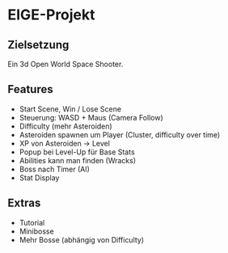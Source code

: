 # EIGE-Projekt
## Zielsetzung
Ein 3d Open World Space Shooter.

## Features
- Start Scene, Win / Lose Scene
- Steuerung: WASD + Maus (Camera Follow)
- Difficulty (mehr Asteroiden)
- Asteroiden spawnen um Player (Cluster, difficulty over time)
- XP von Asteroiden -> Level
- Popup bei Level-Up für Base Stats
- Abilities kann man finden (Wracks)
- Boss nach Timer (AI)
- Stat Display

## Extras
- Tutorial
- Minibosse
- Mehr Bosse (abhängig von Difficulty)

